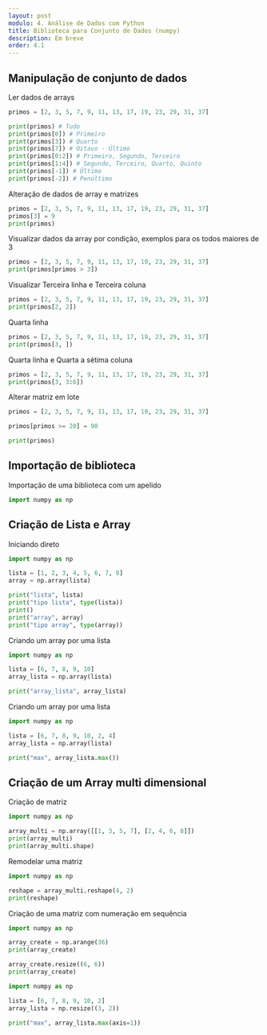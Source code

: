 ```yaml
---
layout: post
modulo: 4. Análise de Dados com Python
title: Biblioteca para Conjunto de Dados (numpy)
description: Em breve
order: 4.1
---
```


## Manipulação de conjunto de dados

Ler dados de arrays

```python
primos = [2, 3, 5, 7, 9, 11, 13, 17, 19, 23, 29, 31, 37]

print(primos) # Tudo
print(primos[0]) # Primeiro
print(primos[3]) # Quarto
print(primos[7]) # Oitavo - Último
print(primos[0:2]) # Primeiro, Segundo, Terceiro
print(primos[1:4]) # Segundo, Terceiro, Quarto, Quinto
print(primos[-1]) # Último
print(primos[-2]) # Penúltimo
```

Alteração de dados de array e matrizes

```python
primos = [2, 3, 5, 7, 9, 11, 13, 17, 19, 23, 29, 31, 37]
primos[3] = 9
print(primos)
```

Visualizar dados da array por condição, exemplos para os todos maiores de 3

```python
primos = [2, 3, 5, 7, 9, 11, 13, 17, 19, 23, 29, 31, 37]
print(primos[primos > 3])
```

Visualizar Terceira linha e Terceira coluna

```python
primos = [2, 3, 5, 7, 9, 11, 13, 17, 19, 23, 29, 31, 37]
print(primos[2, 2])
```

Quarta linha

```python
primos = [2, 3, 5, 7, 9, 11, 13, 17, 19, 23, 29, 31, 37]
print(primos[3, ])
```

Quarta linha e Quarta a sétima coluna

```python
primos = [2, 3, 5, 7, 9, 11, 13, 17, 19, 23, 29, 31, 37]
print(primos[3, 3:6])
```

Alterar matriz em lote

```python
primos = [2, 3, 5, 7, 9, 11, 13, 17, 19, 23, 29, 31, 37]

primos[primos >= 20] = 90

print(primos)
```

## Importação de biblioteca

Importação de uma biblioteca com um apelido

```python
import numpy as np
```

## Criação de Lista e Array

Iniciando direto

```python
import numpy as np

lista = [1, 2, 3, 4, 5, 6, 7, 8]
array = np.array(lista)

print("lista", lista)
print("tipo lista", type(lista))
print()
print("array", array)
print("tipo array", type(array))
```

Criando um array por uma lista

```python
import numpy as np

lista = [6, 7, 8, 9, 10]
array_lista = np.array(lista)

print("array_lista", array_lista)
```

Criando um array por uma lista

```python
import numpy as np

lista = [6, 7, 8, 9, 10, 2, 4]
array_lista = np.array(lista)

print("max", array_lista.max())
```

## Criação de um Array multi dimensional

Criação de matriz

```python
import numpy as np

array_multi = np.array([[1, 3, 5, 7], [2, 4, 6, 8]])
print(array_multi)
print(array_multi.shape)
```

Remodelar uma matriz

```python
import numpy as np

reshape = array_multi.reshape(4, 2)
print(reshape)
```

Criação de uma matriz com numeração em sequência

```python
import numpy as np

array_create = np.arange(36)
print(array_create)

array_create.resize((6, 6))
print(array_create)
```

```python
import numpy as np

lista = [6, 7, 8, 9, 10, 2]
array_lista = np.resize((3, 2))

print("max", array_lista.max(axis=1))
```
